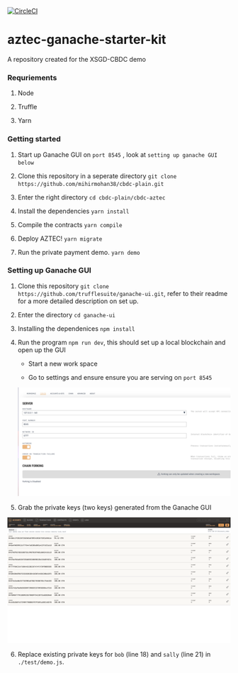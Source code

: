 [![CircleCI](https://circleci.com/gh/AztecProtocol/aztec-ganache-starter-kit.svg?style=svg)](https://circleci.com/gh/AztecProtocol/aztec-ganache-starter-kit)

# aztec-ganache-starter-kit

A repository created for the XSGD-CBDC demo

### Requriements 

1. Node 

2. Truffle 

3. Yarn 

### Getting started

1. Start up Ganache GUI on `port 8545` , look at `setting up ganache GUI below`

2. Clone this repository in a seperate directory `git clone https://github.com/mihirmohan38/cbdc-plain.git`

3. Enter the right directory `cd cbdc-plain/cbdc-aztec`

4. Install the dependencies `yarn install`

5. Compile the contracts `yarn compile`

6. Deploy AZTEC! `yarn migrate`

7. Run the private payment demo. `yarn demo` 


### Setting up Ganache GUI 

1. Clone this repository `git clone https://github.com/trufflesuite/ganache-ui.git`, refer to their readme for a more detailed description on set up. 

2. Enter the directory `cd ganache-ui` 

3. Installing the dependenices `npm install` 

4. Run the program `npm run dev`, this should set up a local blockchain and open up the GUI

    - Start a new work space 
    
    - Go to settings and ensure ensure you are serving on `port 8545` 

    ![screenshot](./readme_screenshots/port.png)

5. Grab the private keys (two keys) generated from the Ganache GUI

![screenshot](./readme_screenshots/account.png)

6. Replace existing private keys for `bob` (line 18) and `sally` (line 21) in `./test/demo.js`. 